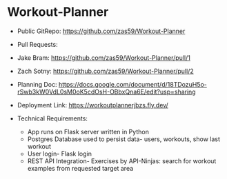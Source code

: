 # Workout-Planner
- Public GitRepo: https://github.com/zas59/Workout-Planner

- Pull Requests: 
- Jake Bram: https://github.com/zas59/Workout-Planner/pull/1
- Zach Sotny: https://github.com/zas59/Workout-Planner/pull/2 

- Planning Doc: https://docs.google.com/document/d/18TDozuH5o-rSwb3kW0VdL0sM0oK5cdOsH-OBbxQna6E/edit?usp=sharing 

- Deployment Link: https://workoutplannerjbzs.fly.dev/

- Technical Requirements:
    - App runs on Flask server written in Python 
    - Postgres Database used to persist data- users, workouts, show last workout
    - User login- Flask login
    - REST API Integration- Exercises by API-Ninjas: search for workout examples from requested target area





